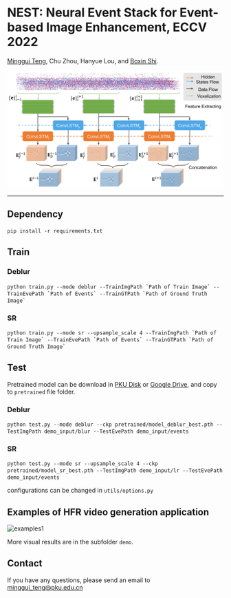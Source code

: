 # **NEST: Neural Event Stack for Event-based Image Enhancement**, ECCV 2022

[Minggui Teng](https://tengminggui.cn/), Chu Zhou, Hanyue Lou, and [Boxin Shi](https://ci.idm.pku.edu.cn/).

![network](./demo/network.png)

___


## Dependency

```shell
pip install -r requirements.txt
```

## Train

### Deblur
```shell
python train.py --mode deblur --TrainImgPath `Path of Train Image` --TrainEvePath `Path of Events` --TrainGTPath `Path of Ground Truth Image`
```
### SR
```shell
python train.py --mode sr --upsample_scale 4 --TrainImgPath `Path of Train Image` --TrainEvePath `Path of Events` --TrainGTPath `Path of Ground Truth Image`
```

## Test
Pretrained model can be download in [PKU Disk](https://disk.pku.edu.cn:443/link/D94BD74A303AEFE04619BAC6917A09B7) or [Google Drive](https://drive.google.com/drive/folders/1_YKeGthyEPXYJtejYuEyHYlYtwo8y47u?usp=sharing), and copy to `pretrained` file folder.

### Deblur
```shell
python test.py --mode deblur --ckp pretrained/model_deblur_best.pth --TestImgPath demo_input/blur --TestEvePath demo_input/events
```
### SR
```shell
python test.py --mode sr --upsample_scale 4 --ckp pretrained/model_sr_best.pth --TestImgPath demo_input/lr --TestEvePath demo_input/events
```

configurations can be changed in `utils/options.py`

## Examples of HFR video generation application
![examples1](./demo/example-v1.gif)


More visual results are in the subfolder `demo`.


## Contact
If you have any questions, please send an email to minggui_teng@pku.edu.cn